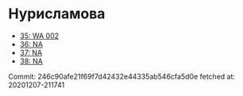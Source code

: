 # Нурисламова
- [35: WA 002](35.md)
- [36: NA](36.md)
- [37: NA](37.md)
- [38: NA](38.md)

Commit: 246c90afe21f69f7d42432e44335ab546cfa5d0e
 fetched at: 20201207-211741
